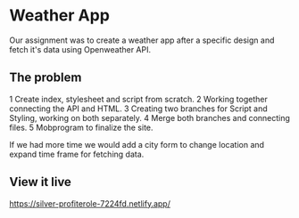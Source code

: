 # Weather App

Our assignment was to create a weather app after a specific design and fetch it's data using Openweather API.

## The problem

1 Create index, stylesheet and script from scratch.
2 Working together connecting the API and HTML.
3 Creating two branches for Script and Styling, working on both separately.
4 Merge both branches and connecting files.
5 Mobprogram to finalize the site.

If we had more time we would add a city form to change location and expand time frame for fetching data.

## View it live

https://silver-profiterole-7224fd.netlify.app/
